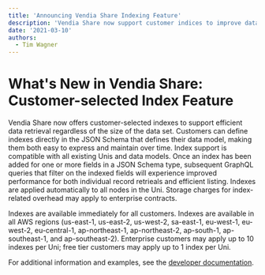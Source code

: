 ```yaml
---
title: 'Announcing Vendia Share Indexing Feature'
description: 'Vendia Share now support customer indices to improve data retrieval performance'
date: '2021-03-10'
authors:
  - Tim Wagner
---
```


# What's New in Vendia Share: Customer-selected Index Feature

Vendia Share now offers customer-selected indexes to support efficient data retrieval regardless of the size of the data set. Customers can define indexes directly in the JSON Schema that defines their data model, making them both easy to express and maintain over time. Index support is compatible with all existing Unis and data models. Once an index has been added for one or more fields in a JSON Schema type, subsequent GraphQL queries that filter on the indexed fields will experience improved performance for both individual record retrieals and efficient listing. Indexes are applied automatically to all nodes in the Uni. Storage charges for index-related overhead may apply to enterprise contracts.

Indexes are available immediately for all customers. Indexes are available in all AWS regions (us-east-1, us-east-2, us-west-2, sa-east-1, eu-west-1, eu-west-2, eu-central-1, ap-northeast-1, ap-northeast-2, ap-south-1, ap-southeast-1, and ap-southeast-2). Enterprise customers may apply up to 10 indexes per Uni; free tier customers may apply up to 1 index per Uni.

For additional information and examples, see the [developer documentation](https://vendia.net/docs/share/data-modeling#Indexes).
